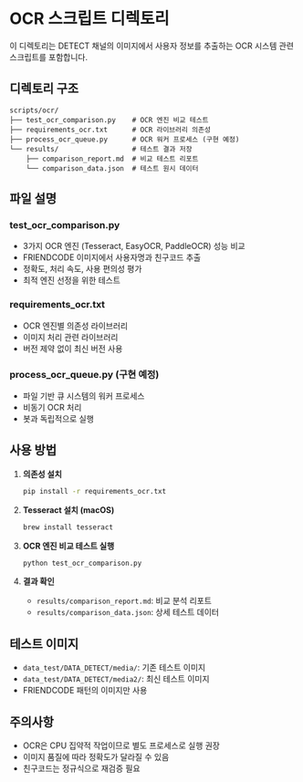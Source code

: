 # OCR 스크립트 디렉토리

이 디렉토리는 DETECT 채널의 이미지에서 사용자 정보를 추출하는 OCR 시스템 관련 스크립트를 포함합니다.

## 디렉토리 구조

```
scripts/ocr/
├── test_ocr_comparison.py    # OCR 엔진 비교 테스트
├── requirements_ocr.txt      # OCR 라이브러리 의존성
├── process_ocr_queue.py      # OCR 워커 프로세스 (구현 예정)
└── results/                  # 테스트 결과 저장
    ├── comparison_report.md  # 비교 테스트 리포트
    └── comparison_data.json  # 테스트 원시 데이터
```

## 파일 설명

### test_ocr_comparison.py
- 3가지 OCR 엔진 (Tesseract, EasyOCR, PaddleOCR) 성능 비교
- FRIENDCODE 이미지에서 사용자명과 친구코드 추출
- 정확도, 처리 속도, 사용 편의성 평가
- 최적 엔진 선정을 위한 테스트

### requirements_ocr.txt
- OCR 엔진별 의존성 라이브러리
- 이미지 처리 관련 라이브러리
- 버전 제약 없이 최신 버전 사용

### process_ocr_queue.py (구현 예정)
- 파일 기반 큐 시스템의 워커 프로세스
- 비동기 OCR 처리
- 봇과 독립적으로 실행

## 사용 방법

1. **의존성 설치**
   ```bash
   pip install -r requirements_ocr.txt
   ```

2. **Tesseract 설치 (macOS)**
   ```bash
   brew install tesseract
   ```

3. **OCR 엔진 비교 테스트 실행**
   ```bash
   python test_ocr_comparison.py
   ```

4. **결과 확인**
   - `results/comparison_report.md`: 비교 분석 리포트
   - `results/comparison_data.json`: 상세 테스트 데이터

## 테스트 이미지
- `data_test/DATA_DETECT/media/`: 기존 테스트 이미지
- `data_test/DATA_DETECT/media2/`: 최신 테스트 이미지
- FRIENDCODE 패턴의 이미지만 사용

## 주의사항
- OCR은 CPU 집약적 작업이므로 별도 프로세스로 실행 권장
- 이미지 품질에 따라 정확도가 달라질 수 있음
- 친구코드는 정규식으로 재검증 필요